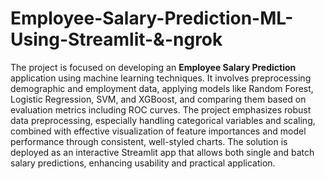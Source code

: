# Employee-Salary-Prediction-ML-Using-Streamlit-&-ngrok
The project is focused on developing an **Employee Salary Prediction** application using machine learning techniques. It involves preprocessing demographic and employment data, applying models like Random Forest, Logistic Regression, SVM, and XGBoost, and comparing them based on evaluation metrics including ROC curves. The project emphasizes robust data preprocessing, especially handling categorical variables and scaling, combined with effective visualization of feature importances and model performance through consistent, well-styled charts. The solution is deployed as an interactive Streamlit app that allows both single and batch salary predictions, enhancing usability and practical application.
